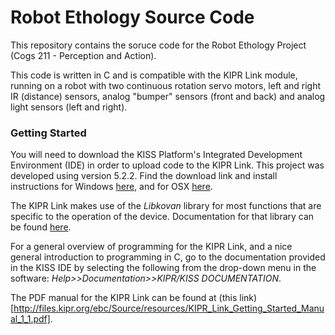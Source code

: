 # Robot Ethology Source Code
This repository contains the soruce code for the Robot Ethology Project (Cogs 211 - Perception and Action).

This code is written in C and is compatible with the KIPR Link module, running on a robot with two continuous rotation servo motors, left and right IR (distance) sensors, analog "bumper" sensors (front and back) and analog light sensors (left and right).

### Getting Started
You will need to download the KISS Platform's Integrated Development Environment (IDE) in order to upload code to the KIPR Link.  This project was developed using version 5.2.2.  Find the download link and install instructions for Windows [here](https://www.kipr.org/kipr/hardware-software/kiss-platform-windows), and for OSX [here](https://www.kipr.org/kipr/hardware-software/kiss-platform-mac-os-x). 

The KIPR Link makes use of the *Libkovan* library for most functions that are specific to the operation of the device.  Documentation for that library can be found [here](http://files.kipr.org/link/documentation/libkovan_docs/modules.html).

For a general overview of programming for the KIPR Link, and a nice general introduction to programming in C, go to the documentation provided in the KISS IDE by selecting the following from the drop-down menu in the software:  *Help>>Documentation>>KIPR/KISS DOCUMENTATION*.

The PDF manual for the KIPR Link can be found at (this link)[http://files.kipr.org/ebc/Source/resources/KIPR_Link_Getting_Started_Manual_1_1.pdf].




